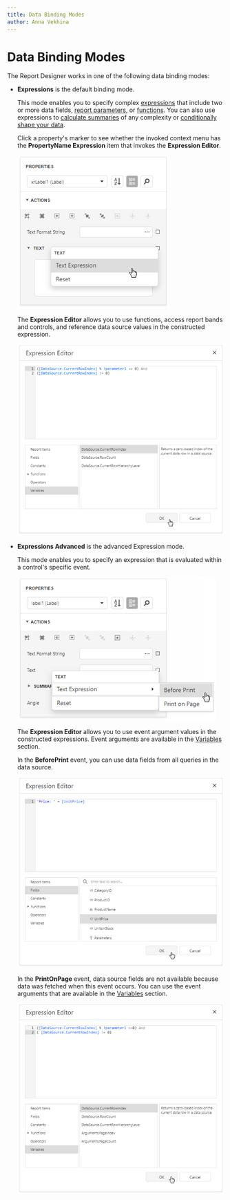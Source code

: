 ```yaml
---
title: Data Binding Modes
author: Anna Vekhina
---
```

# Data Binding Modes

The Report Designer works in one of the following data binding modes:

* **Expressions** is the default binding mode.

    This mode enables you to specify complex [expressions](../use-expressions.md) that include two or more data fields, [report parameters](../shape-report-data/use-report-parameters.md), or [functions](expression-syntax.md). You can also use expressions to [calculate summaries](../shape-report-data/calculate-summaries/calculate-a-summary.md) of any complexity or [conditionally shape your data](../shape-report-data/specify-conditions-for-report-elements.md).

    Click a property's marker to see whether the invoked context menu has the **PropertyName Expression** item that invokes the **Expression Editor**.

    ![Property Marker](../../../images/eurd-binding-modes-property-marker.png)

    The **Expression Editor** allows you to use functions, access report bands and controls, and reference data source values in the constructed expression.

    ![Expression Editor](../../../images/eurd-binding-modes-expression-editor.png)

* **Expressions Advanced** is the advanced Expression mode.

    This mode enables you to specify an expression that is evaluated within a control's specific event.

	![property-grid-expression-advanced-tab](../../../images/eurd-binding-modes-expressions-advanced.png)

    The **Expression Editor** allows you to use event argument values in the constructed expressions. Event arguments are available in the [Variables](expression-syntax.md) section.

    In the **BeforePrint** event, you can use data fields from all queries in the data source.

    ![Expression Editor for the BeforePrint event](../../../images/eurd-binding-modes-data-fields.png)

    In the **PrintOnPage** event, data source fields are not available because data was fetched when this event occurs. You can use the event arguments that are available in the [Variables](expression-syntax.md) section.

    ![Expression Editor for the PrintOnPage event](../../../images/eurd-binding-modes-event-arguments.png)
